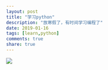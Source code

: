 ```yaml
---
layout: post
title: "学习python"
description: "放寒假了，有时间学习编程了"
date: 2019-01-16
tags: [learn,python]
comments: true
share: true
---
```


![](https://ws3.sinaimg.cn/large/005BYqpgly1fz8orkneqjj31cn0qz0yu.jpg)
